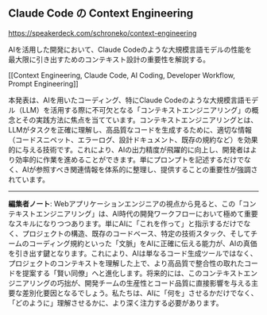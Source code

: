 ## Claude Code の Context Engineering

https://speakerdeck.com/schroneko/context-engineering

AIを活用した開発において、Claude Codeのような大規模言語モデルの性能を最大限に引き出すためのコンテキスト設計の重要性を解説する。

[[Context Engineering, Claude Code, AI Coding, Developer Workflow, Prompt Engineering]]

本発表は、AIを用いたコーディング、特にClaude Codeのような大規模言語モデル（LLM）を活用する際に不可欠となる「コンテキストエンジニアリング」の概念とその実践方法に焦点を当てています。コンテキストエンジニアリングとは、LLMがタスクを正確に理解し、高品質なコードを生成するために、適切な情報（コードスニペット、エラーログ、設計ドキュメント、既存の規約など）を効果的に与える技術です。これにより、AIの出力精度が飛躍的に向上し、開発者はより効率的に作業を進めることができます。単にプロンプトを記述するだけでなく、AIが参照すべき関連情報を体系的に整理し、提供することの重要性が強調されています。

---

**編集者ノート**: Webアプリケーションエンジニアの視点から見ると、この「コンテキストエンジニアリング」は、AI時代の開発ワークフローにおいて極めて重要なスキルになりつつあります。単にAIに「これを作って」と指示するだけでなく、プロジェクトの構造、既存のコードベース、特定の技術スタック、そしてチームのコーディング規約といった「文脈」をAIに正確に伝える能力が、AIの真価を引き出す鍵となります。これにより、AIは単なるコード生成ツールではなく、プロジェクトのコンテキストを理解した上で、より高品質で整合性の取れたコードを提案する「賢い同僚」へと進化します。将来的には、このコンテキストエンジニアリングの巧拙が、開発チームの生産性とコード品質に直接影響を与える主要な差別化要因となるでしょう。私たちは、AIに「何を」させるかだけでなく、「どのように」理解させるかに、より深く注力する必要があります。

